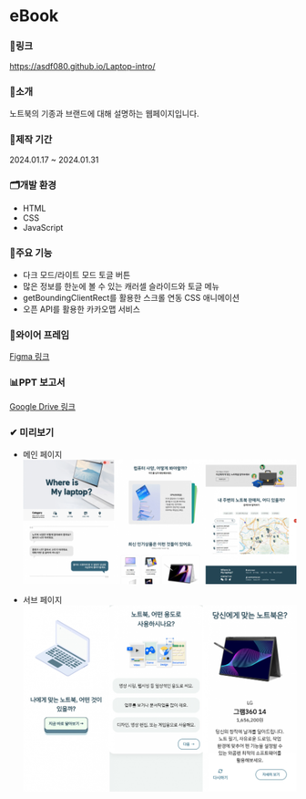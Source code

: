 # eBook

### 🔗링크
https://asdf080.github.io/Laptop-intro/

### 🔎소개
노트북의 기종과 브랜드에 대해 설명하는 웹페이지입니다.

### 📅제작 기간
2024.01.17 ~ 2024.01.31

### 🗂개발 환경
- HTML
- CSS
- JavaScript

### 🎈주요 기능
- 다크 모드/라이트 모드 토글 버튼
- 많은 정보를 한눈에 볼 수 있는 캐러셀 슬라이드와 토글 메뉴
- getBoundingClientRect를 활용한 스크롤 연동 CSS 애니메이션
- 오픈 API를 활용한 카카오맵 서비스

### 📏와이어 프레임
[Figma 링크](https://www.figma.com/file/KbxjzItSk3V23GCEuK1Awu/Laptop-wireframe?type=design&node-id=0-1&mode=design&t=qxcW5hrLb26OP4vM-0)

### 📊PPT 보고서
[Google Drive 링크](https://docs.google.com/presentation/d/1T2YFJQZns3f-Wm03AF-GBAVyLRNimz5_/edit?usp=drive_link&ouid=103946871395412632007&rtpof=true&sd=true)

### ✔ 미리보기
- 메인 페이지
![preview](./img/preview1.jpg)


- 서브 페이지
![preview](./img/preview3.jpg)

